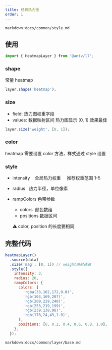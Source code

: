```yaml
---
title: 经典热力图
order: 1
---
```

`markdown:docs/common/style.md`

## 使用

```javascript
import { HeatmapLayer } from '@antv/l7';
```

### shape

常量 heatmap

```javascript
layer.shape('heatmap');
```

### size

- field: 热力图权重字段
- values: 数据映射区间 热力图显示 [0, 1] 效果最佳

```javascript
layer.size('weight', [0, 1]);
```

### color

heatmap 需要设置 color 方法，样式通过 style 设置

### style

- intensity    全局热力权重     推荐权重范围 1-5
- radius   热力半径，单位像素
- rampColors 色带参数

  - colors  颜色数组
  - positions 数据区间

  ⚠️ color, position 的长度要相同

## 完整代码

```javascript
heatmapLayer()
  .source(data)
  .size('mag', [0, 1]) // weight映射通道
  .style({
    intensity: 3,
    radius: 20,
    rampColors: {
      colors: [
        'rgba(33,102,172,0.0)',
        'rgb(103,169,207)',
        'rgb(209,229,240)',
        'rgb(253,219,199)',
        'rgb(239,138,98)',
        'rgb(178,24,43,1.0)',
      ],
      positions: [0, 0.2, 0.4, 0.6, 0.8, 1.0],
    },
  });
```
`markdown:docs/common/layer/base.md`
